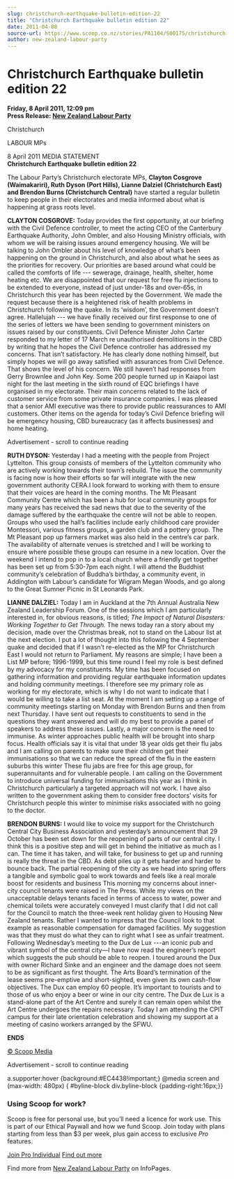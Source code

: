 ```yaml
---
slug: christchurch-earthquake-bulletin-edition-22
title: "Christchurch Earthquake bulletin edition 22"
date: 2011-04-08
source-url: https://www.scoop.co.nz/stories/PA1104/S00175/christchurch-earthquake-bulletin-edition-22.htm
author: new-zealand-labour-party
---
```

Christchurch Earthquake bulletin edition 22
===========================================

**Friday, 8 April 2011, 12:09 pm**  
**Press Release: [New Zealand Labour Party](https://info.scoop.co.nz/New_Zealand_Labour_Party)**

  
Christchurch

LABOUR MPs

8 April 2011 MEDIA STATEMENT  
**Christchurch Earthquake bulletin edition 22**

The Labour Party’s Christchurch electorate MPs, **Clayton Cosgrove (Waimakariri), Ruth Dyson (Port Hills), Lianne Dalziel (Christchurch East) and Brendon Burns (Christchurch Central)** have started a regular bulletin to keep people in their electorates and media informed about what is happening at grass roots level.

**CLAYTON COSGROVE:** Today provides the first opportunity, at our briefing with the Civil Defence controller, to meet the acting CEO of the Canterbury Earthquake Authority, John Ombler, and also Housing Ministry officials, with whom we will be raising issues around emergency housing. We will be talking to John Ombler about his level of knowledge of what’s been happening on the ground in Christchurch, and also about what he sees as the priorities for recovery. Our priorities are based around what could be called the comforts of life --- sewerage, drainage, health, shelter, home heating etc. We are disappointed that our request for free flu injections to be extended to everyone, instead of just under-18s and over-65s, in Christchurch this year has been rejected by the Government. We made the request because there is a heightened risk of health problems in Christchurch following the quake. In its ‘wisdom’, the Government doesn’t agree. Hallelujah --- we have finally received our first response to one of the series of letters we have been sending to government ministers on issues raised by our constituents. Civil Defence Minister John Carter responded to my letter of 17 March re unauthorised demolitions in the CBD by writing that he hopes the Civil Defence controller has addressed my concerns. That isn’t satisfactory. He has clearly done nothing himself, but simply hopes we will go away satisfied with assurances from Civil Defence. That shows the level of his concern. We still haven’t had responses from Gerry Brownlee and John Key. Some 200 people turned up in Kaiapoi last night for the last meeting in the sixth round of EQC briefings I have organised in my electorate. Their main concerns related to the lack of customer service from some private insurance companies. I was pleased that a senior AMI executive was there to provide public reassurances to AMI customers. Other items on the agenda for today’s Civil Defence briefing will be emergency housing, CBD bureaucracy (as it affects businesses) and home heating.

Advertisement - scroll to continue reading





**RUTH DYSON:** Yesterday I had a meeting with the people from Project Lyttelton. This group consists of members of the Lyttelton community who are actively working towards their town’s rebuild. The issue the community is facing now is how their efforts so far will integrate with the new government authority CERA.I look forward to working with them to ensure that their voices are heard in the coming months. The Mt Pleasant Community Centre which has been a hub for local community groups for many years has received the sad news that due to the severity of the damage suffered by the earthquake the centre will not be able to reopen. Groups who used the hall’s facilities include early childhood care provider Montessori, various fitness groups, a garden club and a pottery group. The Mt Pleasant pop up farmers market was also held in the centre’s car park. The availability of alternate venues is stretched and I will be working to ensure where possible these groups can resume in a new location. Over the weekend I intend to pop in to a local church where a friendly get together has been set up from 5:30-7pm each night. I will attend the Buddhist community’s celebration of Buddha’s birthday, a community event, in Addington with Labour’s candidate for Wigram Megan Woods, and go along to the Great Sumner Picnic in St Leonards Park.

**LIANNE DALZIEL:** Today I am in Auckland at the 7th Annual Australia New Zealand Leadership Forum. One of the sessions which I am particularly interested in, for obvious reasons, is titled; _The Impact of Natural Disasters: Working Together to Get Through._ The news today ran a story about my decision, made over the Christmas break, not to stand on the Labour list at the next election. I put a lot of thought into this following the 4 September quake and decided that if I wasn’t re-elected as the MP for Christchurch East I would not return to Parliament. My reasons are simple; I have been a List MP before; 1996-1999, but this time round I feel my role is best defined by my advocacy for my constituents. My time has been focused on gathering information and providing regular earthquake information updates and holding community meetings. I therefore see my primary role as working for my electorate, which is why I do not want to indicate that I would be willing to take a list seat. At the moment I am setting up a range of community meetings starting on Monday with Brendon Burns and then from next Thursday. I have sent out requests to constituents to send in the questions they want answered and will do my best to provide a panel of speakers to address these issues. Lastly, a major concern is the need to immunise. As winter approaches public health will be brought into sharp focus. Health officials say it is vital that under 18 year olds get their flu jabs and I am calling on parents to make sure their children get their immunisations so that we can reduce the spread of the flu in the eastern suburbs this winter These flu jabs are free for this age group, for superannuitants and for vulnerable people. I am calling on the Government to introduce universal funding for immunisations this year as I think in Christchurch particularly a targeted approach will not work. I have also written to the government asking them to consider free doctors’ visits for Christchurch people this winter to minimise risks associated with no going to the doctor.

**BRENDON BURNS:** I would like to voice my support for the Christchurch Central City Business Association and yesterday’s announcement that 29 October has been set down for the reopening of parts of our central city. I think this is a positive step and will get in behind the initiative as much as I can. The time it has taken, and will take, for business to get up and running is really the threat in the CBD. As debt piles up it gets harder and harder to bounce back. The partial reopening of the city as we head into spring offers a tangible and symbolic goal to work towards and feels like a real morale boost for residents and business This morning my concerns about inner-city council tenants were raised in The Press. While my views on the unacceptable delays tenants faced in terms of access to water, power and chemical toilets were accurately conveyed I must clarify that I did not call for the Council to match the three-week rent holiday given to Housing New Zealand tenants. Rather I wanted to impress that the Council look to that example as reasonable compensation for damaged facilities. My suggestion was that they must do what they can to right what I see as unfair treatment. Following Wednesday’s meeting to the Dux de Lux ---an iconic pub and vibrant symbol of the central city—I have now read the engineer’s report which suggests the pub should be able to reopen. I toured around the Dux with owner Richard Sinke and an engineer and the damage does not seem to be as significant as first thought. The Arts Board’s termination of the lease seems pre-emptive and short-sighted, even given its own cash-flow objectives. The Dux can employ 60 people. It’s important to tourists and to those of us who enjoy a beer or wine in our city centre. The Dux de Lux is a stand-alone part of the Art Centre and surely it can remain open whilst the Art Centre undergoes the repairs necessary. Today I am attending the CPIT campus for their late orientation celebration and showing my support at a meeting of casino workers arranged by the SFWU.

**ENDS**

[© Scoop Media](http://www.scoop.co.nz/about/terms.html)  

Advertisement - scroll to continue reading



a.supporter:hover {background:#EC4438!important;} @media screen and (max-width: 480px) { #byline-block div.byline-block {padding-right:16px;}}

### Using Scoop for work?

Scoop is free for personal use, but you’ll need a licence for work use. This is part of our Ethical Paywall and how we fund Scoop. Join today with plans starting from less than $3 per week, plus gain access to exclusive _Pro_ features.  
  
[Join Pro Individual](https://pro.scoop.co.nz/Individual/?from=ProIn24) [Find out more](https://pro.scoop.co.nz/using-scoop-for-work/?from=ProIn24)

Find more from [New Zealand Labour Party](https://info.scoop.co.nz/New_Zealand_Labour_Party) on InfoPages.
